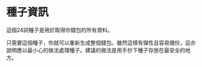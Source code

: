 # 種子資訊

這個24詞種子是用於取得你錢包的所有資料。

只需要這個種子，你就可以重新生成整個錢包。雖然這樣有彈性且容易備份，這亦說明應以最小心的做法處理種子。建議的做法是用手抄下種子存放在最安全的地方。

